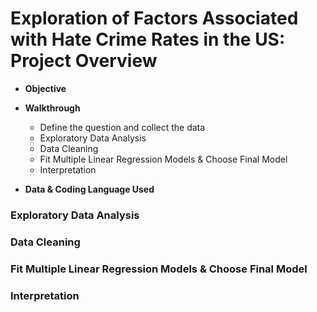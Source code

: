 # Exploration of Factors Associated with Hate Crime Rates in the US: Project Overview

* **Objective**

* **Walkthrough**
  - Define the question and collect the data 
  - Exploratory Data Analysis 
  - Data Cleaning 
  - Fit Multiple Linear Regression Models & Choose Final Model
  - Interpretation
  
* **Data & Coding Language Used**


### Exploratory Data Analysis 

### Data Cleaning 

### Fit Multiple Linear Regression Models & Choose Final Model 

### Interpretation 
